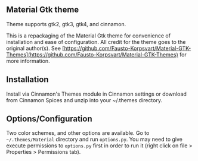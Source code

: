 ## Material Gtk theme

Theme supports gtk2, gtk3, gtk4, and cinnamon.

This is a repackaging of the Material Gtk theme for convenience of installation and ease of configuration. All credit for the theme goes to the original author(s). See [https://github.com/Fausto-Korpsvart/Material-GTK-Themes](https://github.com/Fausto-Korpsvart/Material-GTK-Themes) for more information.

## Installation

Install via Cinnamon's Themes module in Cinnamon settings or download from Cinnamon Spices and unzip into your ~/.themes directory.

## Options/Configuration

Two color schemes, and other options are available. Go to `~/.themes/Material` directory and run `options.py`. You may need to give execute permissions to `options.py` first in order to run it (right click on file > Properties > Permissions tab).

